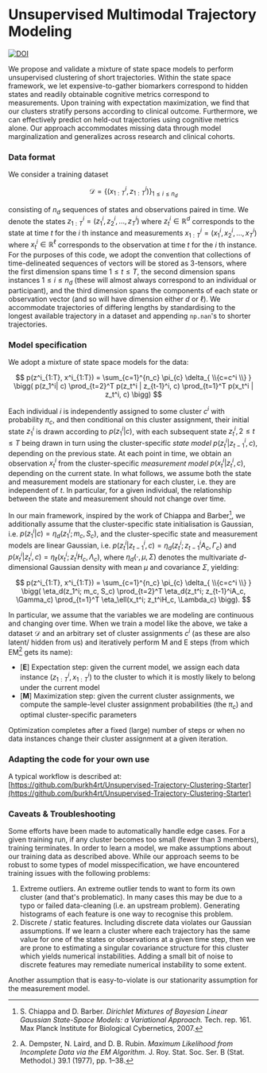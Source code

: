 # Unsupervised Multimodal Trajectory Modeling

[![DOI](https://zenodo.org/badge/692068384.svg)](https://zenodo.org/badge/latestdoi/692068384)

We propose and validate a mixture of state space models to perform unsupervised
clustering of short trajectories. Within the state space framework, we let
expensive-to-gather biomarkers correspond to hidden states and readily
obtainable cognitive metrics correspond to measurements. Upon training with
expectation maximization, we find that our clusters stratify persons according
to clinical outcome. Furthermore, we can effectively predict on held-out
trajectories using cognitive metrics alone. Our approach accommodates missing
data through model marginalization and generalizes across research and clinical
cohorts.

### Data format

We consider a training dataset

$$
\mathcal{D} = \{(x_{1:T}^{i}, z_{1:T}^{i}) \}_{1 \leq i \leq n_d}
$$

consisting of $n_d$ sequences of states and observations paired in time. We
denote the states $z_{1:T}^{i} = (z_1^i, z_2^i, \dotsc, z_T^i)$ where
$z_t^i \in \mathbb{R}^d$ corresponds to the state at time $t$ for the $i$ th
instance and measurements $x_{1:T}^{i} = (x_1^i, x_2^i, \dotsc, x_T^i)$ where
$x_t^i \in \mathbb{R}^\ell$ corresponds to the observation at time $t$ for the
$i$ th instance. For the purposes of this code, we adopt the convention that
collections of time-delineated sequences of vectors will be stored as
3-tensors, where the first dimension spans time $1\leq t \leq T$, the second
dimension spans instances $1\leq i \leq n_d$ (these will almost always
correspond to an individual or participant), and the third dimension spans the
components of each state or observation vector (and so will have dimension
either $d$ or $\ell$). We accommodate trajectories of differing lengths by
standardising to the longest available trajectory in a dataset and appending
`np.nan`'s to shorter trajectories.

### Model specification

We adopt a mixture of state space models for the data:

$$
p(z^i_{1:T}, x^i_{1:T})
		= \sum_{c=1}^{n_c} \pi_{c} \delta_{ \\{c=c^i \\} }
    \bigg( p(z_1^i| c)  \prod_{t=2}^T p(z_t^i | z_{t-1}^i, c)
    \prod_{t=1}^T p(x_t^i | z_t^i, c) \bigg)
$$

Each individual $i$ is independently assigned to some cluster $c^i$ with
probability $\pi_{c}$, and then conditional on this cluster assignment, their
initial state $z_1^i$ is drawn according to $p(z_1^i| c)$, with each subsequent
state $z_t^i, 2\leq t \leq T$ being drawn in turn using the cluster-specific
_state model_ $p(z_t^i | z_{t-1}^i, c)$, depending on the previous state. At
each point in time, we obtain an observation $x_t^i$ from the cluster-specific
_measurement model_ $p(x_t^i | z_t^i, c)$, depending on the current state. In
what follows, we assume both the state and measurement models are stationary
for each cluster, i.e. they are independent of $t$. In particular, for a given
individual, the relationship between the state and measurement should not
change over time.

In our main framework, inspired by the work of Chiappa and Barber[^1], we
additionally assume that the cluster-specific state initialisation is Gaussian,
i.e. $p(z_1^i| c) = \eta_d(z_1^i; m_c, S_c)$, and the cluster-specific state
and measurement models are linear Gaussian, i.e.
$p(z_t^i | z_{t-1}^i, c) = \eta_d(z_t^i; z_{t-1}^iA_c, \Gamma_c)$ and
$p(x_t^i
| z_t^i, c) = \eta_\ell(x_t^i; z_t^iH_c, \Lambda_c)$, where
$\eta_d(\cdot, \mu,
\Sigma)$ denotes the multivariate $d$-dimensional Gaussian
density with mean $\mu$ and covariance $\Sigma$, yielding:

$$
p(z^i_{1:T}, x^i_{1:T})
		= \sum_{c=1}^{n_c} \pi_{c} \delta_{ \\{c=c^i \\} }
    \bigg( \eta_d(z_1^i; m_c, S_c)
		\prod_{t=2}^T \eta_d(z_t^i; z_{t-1}^iA_c, \Gamma_c) \prod_{t=1}^T
		\eta_\ell(x_t^i; z_t^iH_c, \Lambda_c) \bigg).
$$

In particular, we assume that the variables we are modeling are continuous and
changing over time. When we train a model like the above, we take a dataset
$\mathcal{D}$ and an arbitrary set of cluster assignments $c^i$ (as these are
also latent/ hidden from us) and iteratively perform M and E steps (from which
EM[^2] gets its name):

- [**E**] Expectation step: given the current model, we assign each data
  instance $(z^i_{1:T}, x^i_{1:T})$ to the cluster to which it is mostly likely
  to belong under the current model
- [**M**] Maximization step: given the current cluster assignments, we compute
  the sample-level cluster assignment probabilities (the $\pi_c$) and optimal
  cluster-specific parameters

Optimization completes after a fixed (large) number of steps or when no data
instances change their cluster assignment at a given iteration.

### Adapting the code for your own use

A typical workflow is described at:
[https://github.com/burkh4rt/Unsupervised-Trajectory-Clustering-Starter](https://github.com/burkh4rt/Unsupervised-Trajectory-Clustering-Starter)

### Caveats & Troubleshooting

Some efforts have been made to automatically handle edge cases. For a given
training run, if any cluster becomes too small (fewer than 3 members), training
terminates. In order to learn a model, we make assumptions about our training
data as described above. While our approach seems to be robust to some types of
model misspecification, we have encountered training issues with the following
problems:

1. Extreme outliers. An extreme outlier tends to want to form its own cluster
   (and that's problematic). In many cases this may be due to a typo or failed
   data-cleaning (i.e. an upstream problem). Generating histograms of each
   feature is one way to recognise this problem.
2. Discrete / static features. Including discrete data violates our Gaussian
   assumptions. If we learn a cluster where each trajectory has the same value
   for one of the states or observations at a given time step, then we are
   prone to estimating a singular covariance structure for this cluster which
   yields numerical instabilities. Adding a small bit of noise to discrete
   features may remediate numerical instability to some extent.

Another assumption that is easy-to-violate is our stationarity assumption for
the measurement model.

[^1]:
    S. Chiappa and D. Barber. _Dirichlet Mixtures of Bayesian Linear Gaussian
    State-Space Models: a Variational Approach._ Tech. rep. 161. Max Planck
    Institute for Biological Cybernetics, 2007.

[^2]:
    A. Dempster, N. Laird, and D. B. Rubin. _Maximum Likelihood from  
    Incomplete Data via the EM Algorithm._ J. Roy. Stat. Soc. Ser. B (Stat.
    Methodol.) 39.1 (1977), pp. 1–38.

<!--
black .
prettier --write --print-width 79 --prose-wrap always **/*.md
python3 -m build
twine upload -s  -r pypi dist/*
# twine upload -r testpypi dist/*
-->

